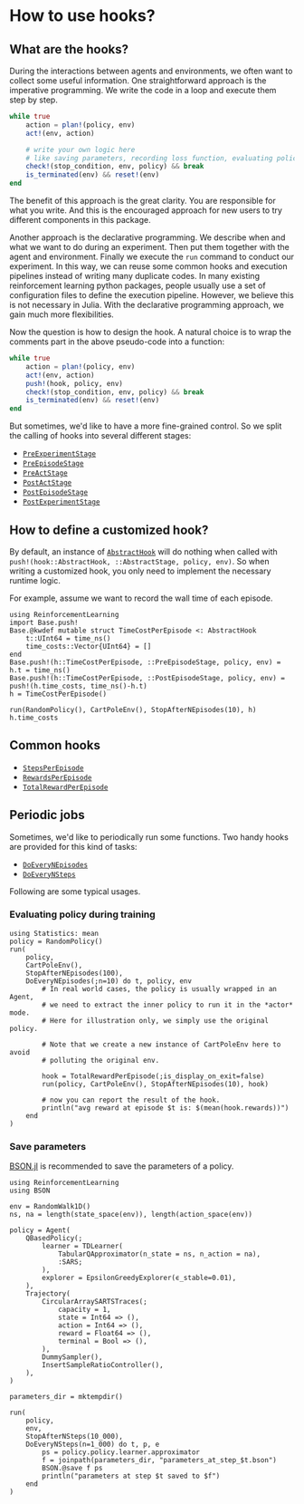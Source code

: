 # How to use hooks?

## What are the hooks?

During the interactions between agents and environments, we often want to
collect some useful information. One straightforward approach is the imperative
programming. We write the code in a loop and execute them step by step.

```julia
while true
    action = plan!(policy, env)
    act!(env, action)

    # write your own logic here
    # like saving parameters, recording loss function, evaluating policy, etc.
    check!(stop_condition, env, policy) && break
    is_terminated(env) && reset!(env)
end
```

The benefit of this approach is the great clarity. You are responsible for what
you write. And this is the encouraged approach for new users to try different
components in this package.

Another approach is the declarative programming. We describe when and what we
want to do during an experiment. Then put them together with the agent and
environment. Finally we execute the `run` command to conduct our experiment. In
this way, we can reuse some common hooks and execution pipelines instead of
writing many duplicate codes. In many existing reinforcement learning python
packages, people usually use a set of configuration files to define the
execution pipeline. However, we believe this is not necessary in Julia. With the
declarative programming approach, we gain much more flexibilities.

Now the question is how to design the hook. A natural choice is to wrap the
comments part in the above pseudo-code into a function:

```julia
while true
    action = plan!(policy, env)
    act!(env, action)
    push!(hook, policy, env)
    check!(stop_condition, env, policy) && break
    is_terminated(env) && reset!(env)
end
```

But sometimes, we'd like to have a more fine-grained control. So we split the calling
of hooks into several different stages:

- [`PreExperimentStage`](@ref)
- [`PreEpisodeStage`](@ref)
- [`PreActStage`](@ref)
- [`PostActStage`](@ref)
- [`PostEpisodeStage`](@ref)
- [`PostExperimentStage`](@ref)

## How to define a customized hook?

By default, an instance of [`AbstractHook`](@ref) will do nothing when called
with `push!(hook::AbstractHook, ::AbstractStage, policy, env)`. So when writing a
customized hook, you only need to implement the necessary runtime logic.

For example, assume we want to record the wall time of each episode.

```@repl how_to_use_hooks
using ReinforcementLearning
import Base.push!
Base.@kwdef mutable struct TimeCostPerEpisode <: AbstractHook
    t::UInt64 = time_ns()
    time_costs::Vector{UInt64} = []
end
Base.push!(h::TimeCostPerEpisode, ::PreEpisodeStage, policy, env) = h.t = time_ns()
Base.push!(h::TimeCostPerEpisode, ::PostEpisodeStage, policy, env) = push!(h.time_costs, time_ns()-h.t)
h = TimeCostPerEpisode()

run(RandomPolicy(), CartPoleEnv(), StopAfterNEpisodes(10), h)
h.time_costs
```

## Common hooks

- [`StepsPerEpisode`](@ref)
- [`RewardsPerEpisode`](@ref)
- [`TotalRewardPerEpisode`](@ref)

## Periodic jobs

Sometimes, we'd like to periodically run some functions. Two handy hooks are
provided for this kind of tasks:

- [`DoEveryNEpisodes`](@ref)
- [`DoEveryNSteps`](@ref)

Following are some typical usages.

### Evaluating policy during training

```@repl how_to_use_hooks
using Statistics: mean
policy = RandomPolicy()
run(
    policy,
    CartPoleEnv(),
    StopAfterNEpisodes(100),
    DoEveryNEpisodes(;n=10) do t, policy, env
        # In real world cases, the policy is usually wrapped in an Agent,
        # we need to extract the inner policy to run it in the *actor* mode.
        # Here for illustration only, we simply use the original policy.

        # Note that we create a new instance of CartPoleEnv here to avoid
        # polluting the original env.

        hook = TotalRewardPerEpisode(;is_display_on_exit=false)
        run(policy, CartPoleEnv(), StopAfterNEpisodes(10), hook)

        # now you can report the result of the hook.
        println("avg reward at episode $t is: $(mean(hook.rewards))")
    end
)
```

### Save parameters

[BSON.jl](https://github.com/JuliaIO/BSON.jl) is recommended to save the parameters of a policy.

```@repl how_to_use_hooks
using ReinforcementLearning
using BSON

env = RandomWalk1D()
ns, na = length(state_space(env)), length(action_space(env))

policy = Agent(
    QBasedPolicy(;
        learner = TDLearner(
            TabularQApproximator(n_state = ns, n_action = na),
            :SARS;
        ),
        explorer = EpsilonGreedyExplorer(ϵ_stable=0.01),
    ),
    Trajectory(
        CircularArraySARTSTraces(;
            capacity = 1,
            state = Int64 => (),
            action = Int64 => (),
            reward = Float64 => (),
            terminal = Bool => (),
        ),
        DummySampler(),
        InsertSampleRatioController(),
    ),
)

parameters_dir = mktempdir()

run(
    policy,
    env,
    StopAfterNSteps(10_000),
    DoEveryNSteps(n=1_000) do t, p, e
        ps = policy.policy.learner.approximator
        f = joinpath(parameters_dir, "parameters_at_step_$t.bson")
        BSON.@save f ps
        println("parameters at step $t saved to $f")
    end
)
```
